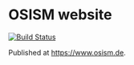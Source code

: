 # OSISM website

[![Build Status](https://travis-ci.org/osism/website.svg?branch=master)](https://travis-ci.org/osism/website)

Published at https://www.osism.de.
